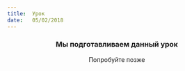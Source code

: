 ```yaml
---
title:  Урок
date:   05/02/2018
---
```


### <center>Мы подготавливаем данный урок</center>
<center>Попробуйте позже</center>